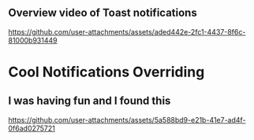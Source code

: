 ## Overview video of Toast notifications
https://github.com/user-attachments/assets/aded442e-2fc1-4437-8f6c-81000b931449


# Cool Notifications Overriding
## I was having fun and I found this

https://github.com/user-attachments/assets/5a588bd9-e21b-41e7-ad4f-0f6ad0275721
